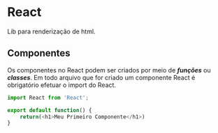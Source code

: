 # React

Lib para renderização de html.

## Componentes

Os componentes no React podem ser criados por meio de **_funções_** ou **_classes_**. Em todo arquivo que for criado um componente React é obrigatório efetuar o import do React.

```javascript
import React from 'React';

export default function() {
    return(<h1>Meu Primeiro Componente</h1>)
}
```
